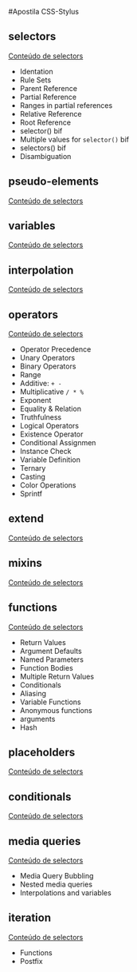 #Apostila CSS-Stylus

## selectors

[Conteúdo de selectors](./selectors.md)
* Identation
* Rule Sets
* Parent Reference
* Partial Reference
* Ranges in partial references
* Relative Reference
* Root Reference
* selector() bif
* Multiple values for `selector()` bif
* selectors() bif
* Disambiguation
## pseudo-elements

[Conteúdo de selectors](./pseudo-elements.md)

## variables

[Conteúdo de selectors](./variables.md)

## interpolation

[Conteúdo de selectors](./interpolation.md)

## operators

[Conteúdo de selectors](./operators.md)
* Operator Precedence
* Unary Operators
* Binary Operators
* Range
* Additive: `+ -`
* Multiplicative `/ * %`
* Exponent
* Equality & Relation
* Truthfulness
* Logical Operators
* Existence Operator
* Conditional Assignmen
* Instance Check
* Variable Definition
* Ternary
* Casting
* Color Operations
* Sprintf

## extend

[Conteúdo de selectors](./extend.md)

## mixins

[Conteúdo de selectors](./mixins.md)

## functions

[Conteúdo de selectors](./functions.md)
* Return Values
* Argument Defaults
* Named Parameters
* Function Bodies
* Multiple Return Values
* Conditionals
* Aliasing
* Variable Functions
* Anonymous functions
* arguments
* Hash

## placeholders

[Conteúdo de selectors](./placeholders.md)

## conditionals

[Conteúdo de selectors](./conditionals.md)

## media queries

[Conteúdo de selectors](./media-queries.md)
* Media Query Bubbling
* Nested media queries
* Interpolations and variables

## iteration

[Conteúdo de selectors](./iteration.md)
* Functions
* Postfix
